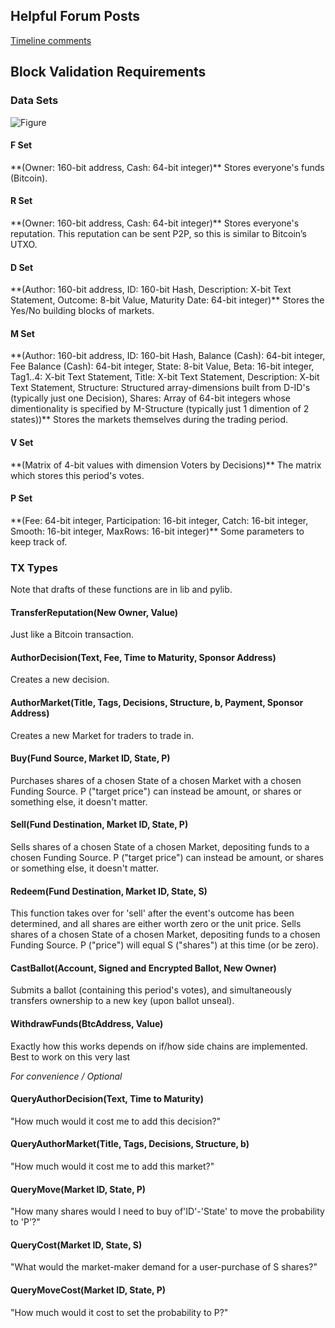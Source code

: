 
<h2>Helpful Forum Posts</h2>

[Timeline comments](http://forum.truthcoin.info/index.php/topic,14.msg103.html#msg103)

<h2>Block Validation Requirements</h2>
<h3>Data Sets</h3>

![Figure](/figure/DataSets.jpg "Clarifying Figure")

<h4>F Set</h4>
**(Owner: 160-bit address, Cash: 64-bit integer)**  
Stores everyone's funds (Bitcoin).
<h4>R Set</h4>
**(Owner: 160-bit address, Cash: 64-bit integer)**  
Stores everyone's reputation. This reputation can be sent P2P, so this is similar to Bitcoin’s UTXO.
<h4>D Set</h4>
**(Author: 160-bit address, ID: 160-bit Hash, Description: X-bit Text Statement, Outcome: 8-bit Value, Maturity Date: 64-bit integer)**  
Stores the Yes/No building blocks of markets.
<h4>M Set</h4>
**(Author: 160-bit address, ID: 160-bit Hash, Balance (Cash): 64-bit integer, Fee Balance (Cash): 64-bit integer, State: 8-bit Value, Beta: 16-bit integer, Tag1..4: X-bit Text Statement, Title: X-bit Text Statement, Description: X-bit Text Statement, Structure: Structured array-dimensions built from D-ID's (typically just one Decision), Shares: Array of 64-bit integers whose dimentionality is specified by M-Structure (typically just 1 dimention of 2 states))**  
Stores the markets themselves during the trading period.
<h4>V Set</h4>
**(Matrix of 4-bit values with dimension Voters by Decisions)**  
The matrix which stores this period's votes.
<h4>P Set</h4>
**(Fee: 64-bit integer, Participation: 16-bit integer, Catch: 16-bit integer, Smooth: 16-bit integer, MaxRows: 16-bit integer)**
Some parameters to keep track of.


<h3>TX Types</h3>

Note that drafts of these functions are in lib and pylib. 

<h4>TransferReputation(New Owner, Value)</h4>
Just like a Bitcoin transaction.

<h4>AuthorDecision(Text, Fee, Time to Maturity, Sponsor Address)</h4>
Creates a new decision.

<h4>AuthorMarket(Title, Tags, Decisions, Structure, b, Payment, Sponsor Address)</h4>
Creates a new Market for traders to trade in.


<h4>Buy(Fund Source, Market ID, State, P)</h4>
Purchases shares of a chosen State of a chosen Market with a chosen Funding Source. P ("target price") can instead be amount, or shares or something else, it doesn't matter.

<h4>Sell(Fund Destination, Market ID, State, P)</h4>
Sells shares of a chosen State of a chosen Market, depositing funds to a chosen Funding Source. P ("target price") can instead be amount, or shares or something else, it doesn't matter.

<h4>Redeem(Fund Destination, Market ID, State, S)</h4>
This function takes over for 'sell' after the event's outcome has been determined, and all shares are either worth zero or the unit price. Sells shares of a chosen State of a chosen Market, depositing funds to a chosen Funding Source.
P ("price")  will equal S ("shares") at this time (or be zero).

<h4>CastBallot(Account, Signed and Encrypted Ballot, New Owner)</h4>
Submits a ballot (containing this period's votes), and simultaneously transfers ownership to a new key (upon ballot unseal).

<h4>WithdrawFunds(BtcAddress, Value)</h4>
Exactly how this works depends on if/how side chains are implemented. Best to work on this very last  

*For convenience / Optional*

<h4>QueryAuthorDecision(Text, Time to Maturity)</h4>
"How much would it cost me to add this decision?"

<h4>QueryAuthorMarket(Title, Tags, Decisions, Structure, b)</h4>
"How much would it cost me to add this market?"

<h4>QueryMove(Market ID, State, P)</h4>
"How many shares would I need to buy of'ID'-'State' to move the probability to 'P'?"

<h4>QueryCost(Market ID, State, S)</h4>
"What would the market-maker demand for a user-purchase of S shares?"

<h4>QueryMoveCost(Market ID, State, P)</h4>
"How much would it cost to set the probability to P?"



    


